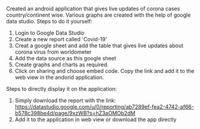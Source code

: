 Created an android application that gives live updates of corona cases country/continent wise. Various graphs are created with the help of google data studio. Steps to do it 
yourself:
1. Login to Google Data Studio
2. Create a new report called 'Covid-19'
3. Creat a google sheet and add the table that gives live updates about corona virus from worldometer
4. Add the data source as this google sheet
5. Create graphs and charts as required.
6. Click on sharing and choose embed code. Copy the link and add it to the web view in the andorid application.

Steps to directly display it on the application:
1. Simply download the report with the link: https://datastudio.google.com/u/0/reporting/ab7289ef-fea2-4742-af66-b578c398be4d/page/9xzWB?s=hZ3aOMOb2dM
2. Add it to the application in web view or download the app directly
